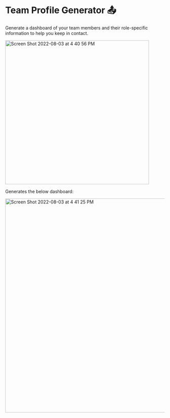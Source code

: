 # Team Profile Generator 📤
Generate a dashboard of your team members and their role-specific information to help you keep in contact.

<img width="454" alt="Screen Shot 2022-08-03 at 4 40 56 PM" src="https://user-images.githubusercontent.com/99702361/182707565-13d12199-33ff-44ef-9542-878959f52aac.png">

Generates the below dashboard:

<img width="675" alt="Screen Shot 2022-08-03 at 4 41 25 PM" src="https://user-images.githubusercontent.com/99702361/182707651-89f2e05c-7028-4145-9d39-7312bdd962d0.png">
